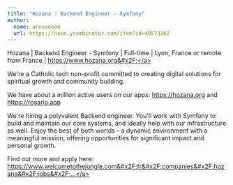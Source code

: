 ```yaml
---
title: "Hozana : Backend Engineer - Symfony"
author:
  name: arnoooooo
  url: https://news.ycombinator.com/item?id=40573362
---
```

Hozana | Backend Engineer - Symfony | Full-time | Lyon, France or remote from France | <a href="https:&#x2F;&#x2F;www.hozana.org&#x2F;" rel="nofollow">https:&#x2F;&#x2F;www.hozana.org&#x2F;</a>

We&#x27;re a Catholic tech non-profit committed to creating digital solutions for spiritual growth and community building.

We have about a million active users on our apps: <a href="https:&#x2F;&#x2F;hozana.org" rel="nofollow">https:&#x2F;&#x2F;hozana.org</a> and <a href="https:&#x2F;&#x2F;rosario.app" rel="nofollow">https:&#x2F;&#x2F;rosario.app</a>

We&#x27;re hiring a polyvalent Backend engineer. You&#x27;ll work with Symfony to build and maintain our core systems, and ideally help with our infrastructure as well. Enjoy the best of both worlds - a dynamic environment with a meaningful mission, offering opportunities for significant impact and personal growth.

Find out more and apply here: <a href="https:&#x2F;&#x2F;www.welcometothejungle.com&#x2F;fr&#x2F;companies&#x2F;hozana&#x2F;jobs&#x2F;developpeur-backend-symfony_lyon?q=d7a7e99da90a532c0c335f2107a8bdb4&amp;o=0617b082-12ed-4456-b82a-ffef7606e92c" rel="nofollow">https:&#x2F;&#x2F;www.welcometothejungle.com&#x2F;fr&#x2F;companies&#x2F;hozana&#x2F;jobs&#x2F;...</a>
